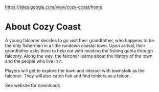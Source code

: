 https://sites.google.com/view/cozy-coast/home

# About Cozy Coast
A young falconer decides to go visit their grandfather, who happens to be the only fisherman in a little rundown coastal town. Upon arrival, their grandfather asks them to help out with meeting the fishing quota through falconry. Along the way, the falconer learns about the history of the town and the people who live in it. 

Players will get to explore the town and interact with townsfolk as the falconer. They will also catch fish and find trinkets as a falcon.

See website for downloads
